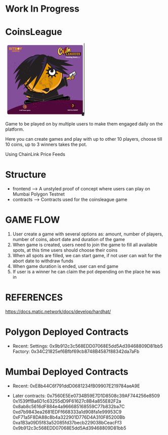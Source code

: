 # Work In Progress

# CoinsLeague

![image](assets/coins-league.png)


Game to be played on by multiple users  to make them engaged daily on the platform.

Here you can create games and play with up to other 10 players, choose till 10 coins, up to 3 winners takes the pot.

Using ChainLink Price Feeds

# Structure

- frontend --> A unstyled proof of concept where users can play on Mumbai Polygon Testnet
- contracts --> Contracts used for the coinsleague game

# GAME FLOW

1. User create a game with several options as: amount, number of players, number of coins, abort date and duration of the game
2. When game is created, users need to join the game to fill all available spots, at this time users should choose their coins
3. When all spots are filled, we can start game, if not user can wait for the abort date to withdraw funds
4. When game duration is ended, user can end game
5. If user is a winner he can claim the pot depending on the place he was in

# REFERENCES

https://docs.matic.network/docs/develop/hardhat/

# Polygon Deployed Contracts

- Recent:
Settings: 0x9b912c3c568EDD07068E5dd5Ad39468809D81bb5
Factory: 0x34C21825ef6Bfbf69cb8748B4587f88342da7aFb

# Mumbai Deployed Contracts

- Recent:
0xE8b44C6f791ddD0681234fB09907E219784aeA9E


- Later contracts:
0x7560E5Ee0734B59E7D1D8508c39AF744256e8509
0x1539ffBa6D1c63255dD9F61627c8B4a855E82F2a
0x8ab8c5616dF884e4a966685168559C77b832ba7C
0xd7b9843ea2681EDFf668333a1d908fa1e99953C9
0xF71a5F8DA88c8b4a322901D776D4A310F85200Bb
0xa1B3a09D5f83a52085fd37becb229038bCeacFf3
0x9b912c3c568EDD07068E5dd5Ad39468809D81bb5